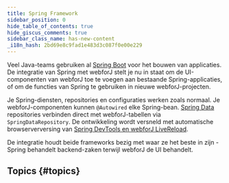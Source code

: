 ```yaml
---
title: Spring Framework
sidebar_position: 0
hide_table_of_contents: true
hide_giscus_comments: true
sidebar_class_name: has-new-content
_i18n_hash: 2bd69e8c9fad1e483d3c087f0e00e229
---
```

<Head>
  <style>{`
  .container {
    max-width: 65em !important;
  }
  `}</style>
</Head>

Veel Java-teams gebruiken al [Spring Boot](https://spring.io/projects/spring-boot) voor het bouwen van applicaties. De integratie van Spring met webforJ stelt je nu in staat om de UI-componenten van webforJ toe te voegen aan bestaande Spring-applicaties, of om de functies van Spring te gebruiken in nieuwe webforJ-projecten.

Je Spring-diensten, repositories en configuraties werken zoals normaal. Je webforJ-componenten kunnen `@Autowired` elke Spring-bean. [Spring Data](https://spring.io/projects/spring-data) repositories verbinden direct met webforJ-tabellen via `SpringDataRepository`. De ontwikkeling wordt versneld met automatische browserverversing van [Spring DevTools en webforJ LiveReload](/docs/configuration/deploy-reload/spring-devtools).

De integratie houdt beide frameworks bezig met waar ze het beste in zijn - Spring behandelt backend-zaken terwijl webforJ de UI behandelt.

## Topics {#topics}

<DocCardList className="topics-section" />
